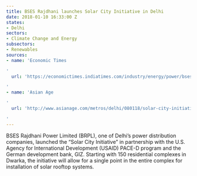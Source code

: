 ```yaml
---
title: BSES Rajdhani launches Solar City Initiative in Delhi
date: 2018-01-10 16:33:00 Z
states:
- Delhi
sectors:
- Climate Change and Energy
subsectors:
- Renewables
sources:
- name: 'Economic Times

'
  url: 'https://economictimes.indiatimes.com/industry/energy/power/bses-launches-rooftop-solar-single-point-for-apartment-complexes/articleshow/62403541.cms

'
- name: 'Asian Age

'
  url: 'http://www.asianage.com/metros/delhi/080118/solar-city-initiative-launched-by-bses.html

'
---
```


BSES Rajdhani Power Limited (BRPL), one of Delhi’s power distribution companies, launched the “Solar City Initiative” in partnership with the U.S. Agency for International Development (USAID) PACE-D program and the German development bank, GIZ. Starting with 150 residential complexes in Dwarka, the initiative will allow for a single point in the entire complex for installation of solar rooftop systems.
